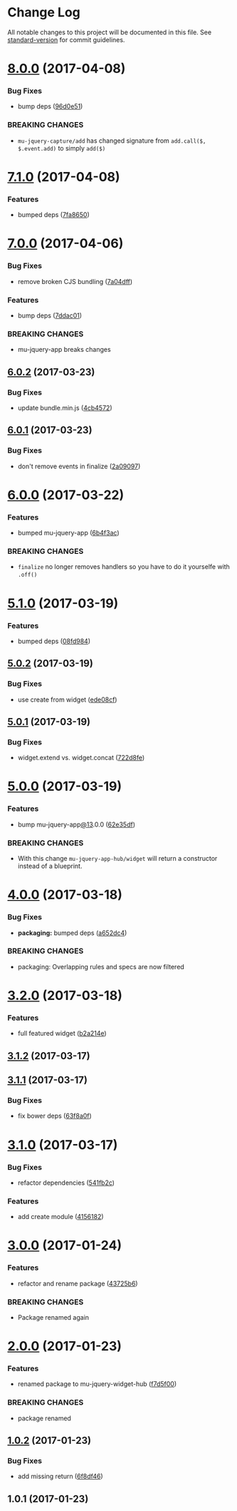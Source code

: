 # Change Log

All notable changes to this project will be documented in this file. See [standard-version](https://github.com/conventional-changelog/standard-version) for commit guidelines.

<a name="8.0.0"></a>
# [8.0.0](https://github.com/mu-lib/mu-jquery-app-hub/compare/v7.1.0...v8.0.0) (2017-04-08)


### Bug Fixes

* bump deps ([96d0e51](https://github.com/mu-lib/mu-jquery-app-hub/commit/96d0e51))


### BREAKING CHANGES

* `mu-jquery-capture/add` has changed signature from `add.call($, $.event.add)` to simply `add($)`



<a name="7.1.0"></a>
# [7.1.0](https://github.com/mu-lib/mu-jquery-app-hub/compare/v7.0.0...v7.1.0) (2017-04-08)


### Features

* bumped deps ([7fa8650](https://github.com/mu-lib/mu-jquery-app-hub/commit/7fa8650))



<a name="7.0.0"></a>
# [7.0.0](https://github.com/mu-lib/mu-jquery-app-hub/compare/v6.0.2...v7.0.0) (2017-04-06)


### Bug Fixes

* remove broken CJS bundling ([7a04dff](https://github.com/mu-lib/mu-jquery-app-hub/commit/7a04dff))


### Features

* bump deps ([7ddac01](https://github.com/mu-lib/mu-jquery-app-hub/commit/7ddac01))


### BREAKING CHANGES

* mu-jquery-app breaks changes



<a name="6.0.2"></a>
## [6.0.2](https://github.com/mu-lib/mu-jquery-app-hub/compare/v6.0.1...v6.0.2) (2017-03-23)


### Bug Fixes

* update bundle.min.js ([4cb4572](https://github.com/mu-lib/mu-jquery-app-hub/commit/4cb4572))



<a name="6.0.1"></a>
## [6.0.1](https://github.com/mu-lib/mu-jquery-app-hub/compare/v6.0.0...v6.0.1) (2017-03-23)


### Bug Fixes

* don't remove events in finalize ([2a09097](https://github.com/mu-lib/mu-jquery-app-hub/commit/2a09097))



<a name="6.0.0"></a>
# [6.0.0](https://github.com/mu-lib/mu-jquery-app-hub/compare/v5.1.0...v6.0.0) (2017-03-22)


### Features

* bumped mu-jquery-app ([6b4f3ac](https://github.com/mu-lib/mu-jquery-app-hub/commit/6b4f3ac))


### BREAKING CHANGES

* `finalize` no longer removes handlers so you have to do it yourselfe with `.off()`



<a name="5.1.0"></a>
# [5.1.0](https://github.com/mu-lib/mu-jquery-app-hub/compare/v5.0.2...v5.1.0) (2017-03-19)


### Features

* bumped deps ([08fd984](https://github.com/mu-lib/mu-jquery-app-hub/commit/08fd984))



<a name="5.0.2"></a>
## [5.0.2](https://github.com/mu-lib/mu-jquery-app-hub/compare/v5.0.1...v5.0.2) (2017-03-19)


### Bug Fixes

* use create from widget ([ede08cf](https://github.com/mu-lib/mu-jquery-app-hub/commit/ede08cf))



<a name="5.0.1"></a>
## [5.0.1](https://github.com/mu-lib/mu-jquery-app-hub/compare/v5.0.0...v5.0.1) (2017-03-19)


### Bug Fixes

* widget.extend vs. widget.concat ([722d8fe](https://github.com/mu-lib/mu-jquery-app-hub/commit/722d8fe))



<a name="5.0.0"></a>
# [5.0.0](https://github.com/mu-lib/mu-jquery-app-hub/compare/v4.0.0...v5.0.0) (2017-03-19)


### Features

* bump mu-jquery-app[@13](https://github.com/13).0.0 ([62e35df](https://github.com/mu-lib/mu-jquery-app-hub/commit/62e35df))


### BREAKING CHANGES

* With this change `mu-jquery-app-hub/widget` will return a constructor instead of a blueprint.



<a name="4.0.0"></a>
# [4.0.0](https://github.com/mu-lib/mu-jquery-app-hub/compare/v3.2.0...v4.0.0) (2017-03-18)


### Bug Fixes

* **packaging:** bumped deps ([a652dc4](https://github.com/mu-lib/mu-jquery-app-hub/commit/a652dc4))


### BREAKING CHANGES

* packaging: Overlapping rules and specs are now filtered



<a name="3.2.0"></a>
# [3.2.0](https://github.com/mu-lib/mu-jquery-app-hub/compare/v3.1.2...v3.2.0) (2017-03-18)


### Features

* full featured widget ([b2a214e](https://github.com/mu-lib/mu-jquery-app-hub/commit/b2a214e))



<a name="3.1.2"></a>
## [3.1.2](https://github.com/mu-lib/mu-jquery-app-hub/compare/v3.1.1...v3.1.2) (2017-03-17)



<a name="3.1.1"></a>
## [3.1.1](https://github.com/mu-lib/mu-jquery-app-hub/compare/v3.1.0...v3.1.1) (2017-03-17)


### Bug Fixes

* fix bower deps ([63f8a0f](https://github.com/mu-lib/mu-jquery-app-hub/commit/63f8a0f))



<a name="3.1.0"></a>
# [3.1.0](https://github.com/mu-lib/mu-jquery-app-hub/compare/v3.0.0...v3.1.0) (2017-03-17)


### Bug Fixes

* refactor dependencies ([541fb2c](https://github.com/mu-lib/mu-jquery-app-hub/commit/541fb2c))


### Features

* add create module ([4156182](https://github.com/mu-lib/mu-jquery-app-hub/commit/4156182))



<a name="3.0.0"></a>
# [3.0.0](https://github.com/mu-lib/mu-jquery-app-hub/compare/v2.0.0...v3.0.0) (2017-01-24)


### Features

* refactor and rename package ([43725b6](https://github.com/mu-lib/mu-jquery-app-hub/commit/43725b6))


### BREAKING CHANGES

* Package renamed again



<a name="2.0.0"></a>
# [2.0.0](https://github.com/mu-lib/mu-jquery-widget-hub/compare/v1.0.2...v2.0.0) (2017-01-23)


### Features

* renamed package to mu-jquery-widget-hub ([f7d5f00](https://github.com/mu-lib/mu-jquery-widget-hub/commit/f7d5f00))


### BREAKING CHANGES

* package renamed



<a name="1.0.2"></a>
## [1.0.2](https://github.com/mu-lib/mu-jquery-app-hub/compare/v1.0.1...v1.0.2) (2017-01-23)


### Bug Fixes

* add missing return ([6f8df46](https://github.com/mu-lib/mu-jquery-app-hub/commit/6f8df46))



<a name="1.0.1"></a>
## 1.0.1 (2017-01-23)

